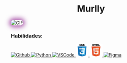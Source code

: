 <h1 align="center">Murlly</h1>

<section align="left">
    <div>
        <img src="https://media1.tenor.com/m/BunrT3C3RmQAAAAC/neferoku-kokushib%C5%8D.gif" alt="GIF" width="300px" style="border-radius: 15px; box-shadow: 0px 0px 15px 5px rgba(128, 0, 128, 0.7);">
    </div>
    <div>
        <h3>Habilidades:</h3>
        <div align="left">
            <a href="https://github.com/" target="_blank" rel="noreferrer"> 
                <img src="https://cdn.jsdelivr.net/gh/devicons/devicon@latest/icons/github/github-original.svg" alt="Github" width="40" height="40" /> 
            </a>
            <a href="https://www.python.org/" target="_blank" rel="noreferrer"> 
                <img src="https://cdn.jsdelivr.net/gh/devicons/devicon@latest/icons/python/python-original.svg" alt="Python" width="40" height="40" /> 
            </a>
            <a href="https://code.visualstudio.com/" target="_blank" rel="noreferrer"> 
                <img src="https://cdn.jsdelivr.net/gh/devicons/devicon@latest/icons/vscode/vscode-original.svg" alt="VSCode" width="40" height="40" /> 
            </a>
            <a href="https://www.w3schools.com/css/" target="_blank" rel="noreferrer"> 
                <img src="https://raw.githubusercontent.com/devicons/devicon/master/icons/css3/css3-original-wordmark.svg" alt="CSS3" width="40" height="40"/> 
            </a>
            <a href="https://www.w3.org/html/" target="_blank" rel="noreferrer"> 
                <img src="https://raw.githubusercontent.com/devicons/devicon/master/icons/html5/html5-original-wordmark.svg" alt="HTML5" width="40" height="40"/> 
            </a>
            <a href="https://www.figma.com/" target="_blank" rel="noreferrer"> 
                <img src="https://www.vectorlogo.zone/logos/figma/figma-icon.svg" alt="Figma" width="40" height="40"/> 
            </a>
        </div>
    </div>
</section>
